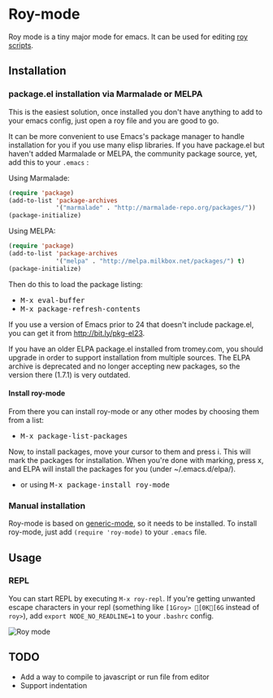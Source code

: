 # Roy-mode
Roy mode is a tiny major mode for emacs. It can be used for editing [roy scripts](http://roy.brianmckenna.org/ "roy scripts").

## Installation

### package.el installation via Marmalade or MELPA

This is the easiest solution, once installed you don't have anything
to add to your emacs config, just open a roy file and you are good to go.

It can be more convenient to use Emacs's package manager to handle
installation for you if you use many elisp libraries. If you have
package.el but haven't added Marmalade or MELPA, the community package source,
yet, add this to your `.emacs` :

Using Marmalade:

```lisp
(require 'package)
(add-to-list 'package-archives
             '("marmalade" . "http://marmalade-repo.org/packages/"))
(package-initialize)
```

Using MELPA:

```lisp
(require 'package)
(add-to-list 'package-archives
             '("melpa" . "http://melpa.milkbox.net/packages/") t)
(package-initialize)
```

Then do this to load the package listing:

* <kbd>M-x eval-buffer</kbd>
* <kbd>M-x package-refresh-contents</kbd>

If you use a version of Emacs prior to 24 that doesn't include
package.el, you can get it from http://bit.ly/pkg-el23.

If you have an older ELPA package.el installed from tromey.com, you
should upgrade in order to support installation from multiple sources.
The ELPA archive is deprecated and no longer accepting new packages,
so the version there (1.7.1) is very outdated.

#### Install roy-mode

From there you can install roy-mode or any other modes by choosing
them from a list:

* <kbd>M-x package-list-packages</kbd>

Now, to install packages, move your cursor to them and press i. This
will mark the packages for installation. When you're done with
marking, press x, and ELPA will install the packages for you (under
~/.emacs.d/elpa/).

* or using <kbd>M-x package-install roy-mode

### Manual installation
Roy-mode is based on [generic-mode](http://www.emacswiki.org/emacs/GenericMode "generic-mode"), so it needs to be installed.
To install roy-mode, just add `(require 'roy-mode)` to your `.emacs` file.

## Usage

### REPL
You can start REPL by executing `M-x roy-repl`. If you're getting unwanted escape characters in your repl (something like `[1Groy> [0K[6G` instead of `roy>`), add `export NODE_NO_READLINE=1` to your `.bashrc` config.

![Roy mode](http://i.imgur.com/hf3aJ.png)

## TODO
* Add a way to compile to javascript or run file from editor
* Support indentation
